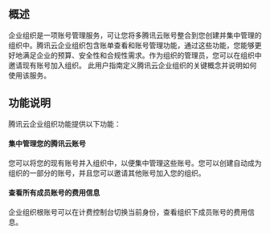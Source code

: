 ## 概述

企业组织是一项账号管理服务，可让您将多腾讯云账号整合到您创建并集中管理的组织中。腾讯云企业组织包含账单查看和账号管理功能，通过这些功能，您能够更好地满足企业的预算、安全性和合规性需求。作为组织的管理员，您可以在组织中邀请现有账号加入组织。 此用户指南定义腾讯云企业组织的关键概念并说明如何使用该服务。

## 功能说明

腾讯云企业组织功能提供以下功能：

#### 集中管理您的腾讯云账号

您可以将您的现有账号并入组织中，以便集中管理这些账号。您可以创建自动成为组织的一部分的账号，并且您可以邀请其他账号加入您的组织。

#### 查看所有成员账号的费用信息

企业组织根账号可以在计费控制台切换当前身份，查看组织下成员账号的费用信息。

